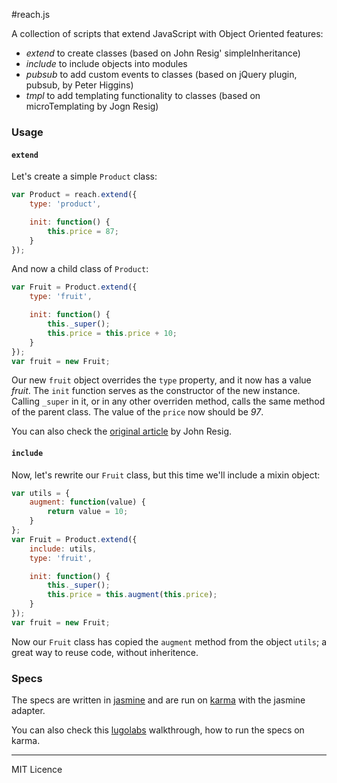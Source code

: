 #reach.js

A collection of scripts that extend JavaScript with Object Oriented features:

- *extend* to create classes (based on John Resig' simpleInheritance)
- *include* to include objects into modules
- *pubsub* to add custom events to classes (based on jQuery plugin, pubsub, by Peter Higgins)
- *tmpl* to add templating functionality to classes (based on microTemplating by Jogn Resig)

### Usage

#### `extend`

Let's create a simple `Product` class:

```js
var Product = reach.extend({
	type: 'product',

	init: function() {
		this.price = 87;
	}
});
```

And now a child class of `Product`:

```js
var Fruit = Product.extend({
	type: 'fruit',

	init: function() {
		this._super();
		this.price = this.price + 10;
	}
});
var fruit = new Fruit;
```

Our new `fruit` object overrides the `type` property, and it now has a value *fruit*. The `init` function serves as the constructor of the new instance. Calling `_super` in it, or in any other overriden method, calls the same method of the parent class. The value of the `price` now should be *97*.

You can also check the [original article](http://ejohn.org/blog/simple-javascript-inheritance/) by John Resig.

#### `include`

Now, let's rewrite our `Fruit` class, but this time we'll include a mixin object:

```js
var utils = {
	augment: function(value) {
		return value = 10;
	} 
};
var Fruit = Product.extend({
	include: utils,
	type: 'fruit',

	init: function() {
		this._super();
		this.price = this.augment(this.price);
	}
});
var fruit = new Fruit;
```

Now our `Fruit` class has copied the `augment` method from the object `utils`; a great way to reuse code, without inheritence.

### Specs

The specs are written in [jasmine](http://pivotal.github.io/jasmine/) and are run on [karma](http://karma-runner.github.io/0.10/index.html) with the jasmine adapter.

You can also check this [lugolabs](http://lugolabs.com/blog/2013/05/28/testing-javascript-with-karma) walkthrough, how to run the specs on karma.


---

MIT Licence